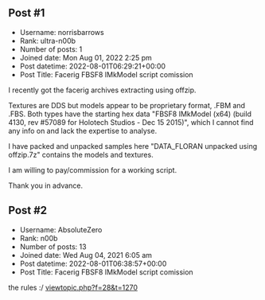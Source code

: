 ## Post #1
- Username: norrisbarrows
- Rank: ultra-n00b
- Number of posts: 1
- Joined date: Mon Aug 01, 2022 2:25 pm
- Post datetime: 2022-08-01T06:29:21+00:00
- Post Title: Facerig FBSF8 IMkModel script comission

I recently got the facerig archives extracting using offzip.

Textures are DDS but models appear to be proprietary format, .FBM and .FBS.
Both types have the starting hex data "FBSF8 IMkModel (x64) (build 4130, rev #57089 for Holotech Studios - Dec 15 2015)", which I cannot find any info on and lack the expertise to analyse.

I have packed and unpacked samples here <Link removed due to site policy>
"DATA_FLORAN unpacked using offzip.7z" contains the models and textures.

I am willing to pay/commission for a working script.

Thank you in advance.
## Post #2
- Username: AbsoluteZero
- Rank: n00b
- Number of posts: 13
- Joined date: Wed Aug 04, 2021 6:05 am
- Post datetime: 2022-08-01T06:38:57+00:00
- Post Title: Facerig FBSF8 IMkModel script comission

the rules :/
[viewtopic.php?f=28&t=1270](https://forum.xentax.com/viewtopic.php?f=28&t=1270)
